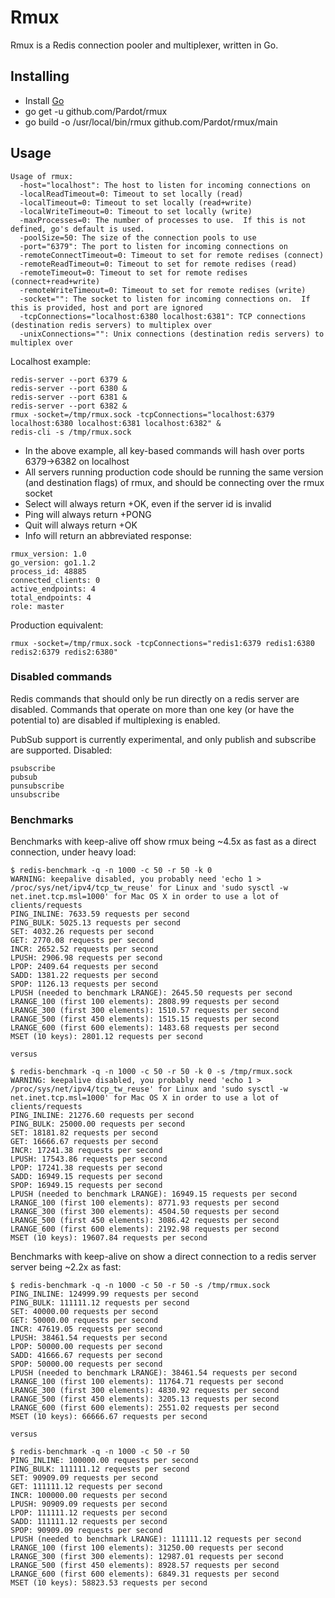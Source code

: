 # Rmux #

Rmux is a Redis connection pooler and multiplexer, written in Go.  

## Installing ##

- Install [Go](http://golang.org/doc/install) 
- go get -u github.com/Pardot/rmux
- go build -o /usr/local/bin/rmux github.com/Pardot/rmux/main


## Usage ##

```
Usage of rmux:
  -host="localhost": The host to listen for incoming connections on
  -localReadTimeout=0: Timeout to set locally (read)
  -localTimeout=0: Timeout to set locally (read+write)
  -localWriteTimeout=0: Timeout to set locally (write)
  -maxProcesses=0: The number of processes to use.  If this is not defined, go's default is used.
  -poolSize=50: The size of the connection pools to use
  -port="6379": The port to listen for incoming connections on
  -remoteConnectTimeout=0: Timeout to set for remote redises (connect)
  -remoteReadTimeout=0: Timeout to set for remote redises (read)
  -remoteTimeout=0: Timeout to set for remote redises (connect+read+write)
  -remoteWriteTimeout=0: Timeout to set for remote redises (write)
  -socket="": The socket to listen for incoming connections on.  If this is provided, host and port are ignored
  -tcpConnections="localhost:6380 localhost:6381": TCP connections (destination redis servers) to multiplex over
  -unixConnections="": Unix connections (destination redis servers) to multiplex over
```

Localhost example:
```
redis-server --port 6379 &
redis-server --port 6380 &
redis-server --port 6381 &
redis-server --port 6382 &
rmux -socket=/tmp/rmux.sock -tcpConnections="localhost:6379 localhost:6380 localhost:6381 localhost:6382" &
redis-cli -s /tmp/rmux.sock
```

- In the above example, all key-based commands will hash over ports 6379->6382 on localhost
- All servers running production code should be running the same version (and destination flags) of rmux, and should be connecting over the rmux socket
- Select will always return +OK, even if the server id is invalid
- Ping will always return +PONG
- Quit will always return +OK
- Info will return an abbreviated response:

```
rmux_version: 1.0
go_version: go1.1.2
process_id: 48885
connected_clients: 0
active_endpoints: 4
total_endpoints: 4
role: master
```

Production equivalent:
```
rmux -socket=/tmp/rmux.sock -tcpConnections="redis1:6379 redis1:6380 redis2:6379 redis2:6380"
```

### Disabled commands ###

Redis commands that should only be run directly on a redis server are disabled.  Commands that operate on more than one key (or have the potential to) are disabled if multiplexing is enabled.

PubSub support is currently experimental, and only publish and subscribe are supported.
Disabled:
```
psubscribe
pubsub
punsubscribe
unsubscribe
```

### Benchmarks ###

Benchmarks with keep-alive off show rmux being ~4.5x as fast as a direct connection, under heavy load:
```
$ redis-benchmark -q -n 1000 -c 50 -r 50 -k 0 
WARNING: keepalive disabled, you probably need 'echo 1 > /proc/sys/net/ipv4/tcp_tw_reuse' for Linux and 'sudo sysctl -w net.inet.tcp.msl=1000' for Mac OS X in order to use a lot of clients/requests
PING_INLINE: 7633.59 requests per second
PING_BULK: 5025.13 requests per second
SET: 4032.26 requests per second
GET: 2770.08 requests per second
INCR: 2652.52 requests per second
LPUSH: 2906.98 requests per second
LPOP: 2409.64 requests per second
SADD: 1381.22 requests per second
SPOP: 1126.13 requests per second
LPUSH (needed to benchmark LRANGE): 2645.50 requests per second
LRANGE_100 (first 100 elements): 2808.99 requests per second
LRANGE_300 (first 300 elements): 1510.57 requests per second
LRANGE_500 (first 450 elements): 1515.15 requests per second
LRANGE_600 (first 600 elements): 1483.68 requests per second
MSET (10 keys): 2801.12 requests per second

versus

$ redis-benchmark -q -n 1000 -c 50 -r 50 -k 0 -s /tmp/rmux.sock 
WARNING: keepalive disabled, you probably need 'echo 1 > /proc/sys/net/ipv4/tcp_tw_reuse' for Linux and 'sudo sysctl -w net.inet.tcp.msl=1000' for Mac OS X in order to use a lot of clients/requests
PING_INLINE: 21276.60 requests per second
PING_BULK: 25000.00 requests per second
SET: 18181.82 requests per second
GET: 16666.67 requests per second
INCR: 17241.38 requests per second
LPUSH: 17543.86 requests per second
LPOP: 17241.38 requests per second
SADD: 16949.15 requests per second
SPOP: 16949.15 requests per second
LPUSH (needed to benchmark LRANGE): 16949.15 requests per second
LRANGE_100 (first 100 elements): 8771.93 requests per second
LRANGE_300 (first 300 elements): 4504.50 requests per second
LRANGE_500 (first 450 elements): 3086.42 requests per second
LRANGE_600 (first 600 elements): 2192.98 requests per second
MSET (10 keys): 19607.84 requests per second
```
Benchmarks with keep-alive on show a direct connection to a redis server server being ~2.2x as fast:
```
$ redis-benchmark -q -n 1000 -c 50 -r 50 -s /tmp/rmux.sock 
PING_INLINE: 124999.99 requests per second
PING_BULK: 111111.12 requests per second
SET: 40000.00 requests per second
GET: 50000.00 requests per second
INCR: 47619.05 requests per second
LPUSH: 38461.54 requests per second
LPOP: 50000.00 requests per second
SADD: 41666.67 requests per second
SPOP: 50000.00 requests per second
LPUSH (needed to benchmark LRANGE): 38461.54 requests per second
LRANGE_100 (first 100 elements): 11764.71 requests per second
LRANGE_300 (first 300 elements): 4830.92 requests per second
LRANGE_500 (first 450 elements): 3205.13 requests per second
LRANGE_600 (first 600 elements): 2551.02 requests per second
MSET (10 keys): 66666.67 requests per second

versus

$ redis-benchmark -q -n 1000 -c 50 -r 50
PING_INLINE: 100000.00 requests per second
PING_BULK: 111111.12 requests per second
SET: 90909.09 requests per second
GET: 111111.12 requests per second
INCR: 100000.00 requests per second
LPUSH: 90909.09 requests per second
LPOP: 111111.12 requests per second
SADD: 111111.12 requests per second
SPOP: 90909.09 requests per second
LPUSH (needed to benchmark LRANGE): 111111.12 requests per second
LRANGE_100 (first 100 elements): 31250.00 requests per second
LRANGE_300 (first 300 elements): 12987.01 requests per second
LRANGE_500 (first 450 elements): 8928.57 requests per second
LRANGE_600 (first 600 elements): 6849.31 requests per second
MSET (10 keys): 58823.53 requests per second
```

